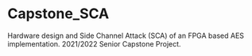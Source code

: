 # Capstone_SCA
Hardware design and Side Channel Attack (SCA) of an FPGA based AES implementation. 2021/2022 Senior Capstone Project. 
